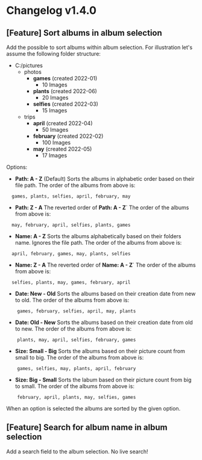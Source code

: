 # Changelog v1.4.0
## [Feature] Sort albums in album selection
Add the possible to sort albums within album selection.
For illustration let's assume the following folder structure:
* C:/pictures
  * photos
    * **games** (created 2022-01)
      * 10 Images
    * **plants** (created 2022-06)
      * 20 Images
    * **selfies** (created 2022-03)
      * 15 Images
  * trips
    * **april** (created 2022-04)
      * 50 Images
    * **february** (created 2022-02)
      * 100 Images
    * **may** (created 2022-05)
      * 17 Images

Options:
- **Path: A - Z** (Default)
Sorts the albums in alphabetic order based on their file path.
The order of the albums from above is:
```
  games, plants, selfies, april, february, may
```
- **Path: Z - A**
The reverted order of **Path: A - Z**`
The order of the albums from above is:
```
  may, february, april, selfies, plants, games
```
- **Name: A - Z**
Sorts the albums alphabetically based on their folders name.
Ignores the file path.
The order of the albums from above is:
```
  april, february, games, may, plants, selfies
```
- **Name: Z - A**
The reverted order of **Name: A - Z**`
The order of the albums from above is:
```
  selfies, plants, may, games, february, april
```
- **Date: New - Old**
Sorts the albums based on their creation date from new to old.
The order of the albums from above is:
```
    games, february, selfies, april, may, plants
```
- **Date: Old - New**
Sorts the albums based on their creation date from old to new.
The order of the albums from above is:
```
    plants, may, april, selfies, february, games
```
- **Size: Small - Big**
Sorts the albums based on their picture count from small to big.
The order of the albums from above is:
```
    games, selfies, may, plants, april, february
```
- **Size: Big - Small**
Sorts the labum based on their picture count from big to small.
The order of the albums from above is:
```
    february, april, plants, may, selfies, games
```

When an option is selected the albums are sorted by the given option.

## [Feature] Search for album name in album selection
Add a search field to the album selection.
No live search!